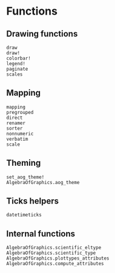 # Functions

## Drawing functions

```@docs
draw
draw!
colorbar!
legend!
paginate
scales
```

## Mapping

```@docs
mapping
pregrouped
direct
renamer
sorter
nonnumeric
verbatim
scale
```

## Theming

```@docs
set_aog_theme!
AlgebraOfGraphics.aog_theme
```


## Ticks helpers

```@docs
datetimeticks
```

## Internal functions

```@docs
AlgebraOfGraphics.scientific_eltype
AlgebraOfGraphics.scientific_type
AlgebraOfGraphics.plottypes_attributes
AlgebraOfGraphics.compute_attributes
```
